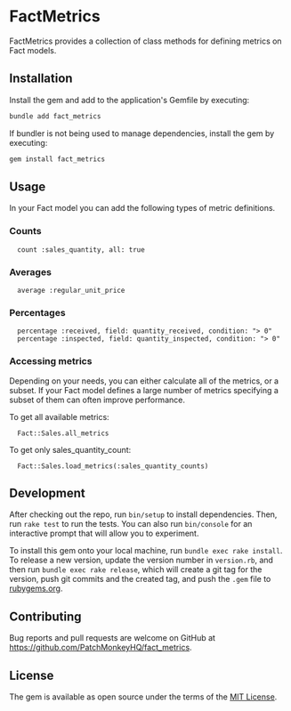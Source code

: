 # FactMetrics

FactMetrics provides a collection of class methods for defining metrics on Fact
models.

## Installation

Install the gem and add to the application's Gemfile by executing:

```bash
bundle add fact_metrics
```

If bundler is not being used to manage dependencies, install the gem by executing:

```bash
gem install fact_metrics
```

## Usage

In your Fact model you can add the following types of metric definitions.

### Counts

```
  count :sales_quantity, all: true
```

### Averages

```
  average :regular_unit_price
```

### Percentages

```
  percentage :received, field: quantity_received, condition: "> 0"
  percentage :inspected, field: quantity_inspected, condition: "> 0"
```

### Accessing metrics

Depending on your needs, you can either calculate all of the metrics, or a
subset. If your Fact model defines a large number of metrics specifying a subset
of them can often improve performance.

To get all available metrics:
```
  Fact::Sales.all_metrics
```

To get only sales_quantity_count:
```
  Fact::Sales.load_metrics(:sales_quantity_counts)
```

## Development

After checking out the repo, run `bin/setup` to install dependencies. Then, run `rake test` to run the tests. You can also run `bin/console` for an interactive prompt that will allow you to experiment.

To install this gem onto your local machine, run `bundle exec rake install`. To release a new version, update the version number in `version.rb`, and then run `bundle exec rake release`, which will create a git tag for the version, push git commits and the created tag, and push the `.gem` file to [rubygems.org](https://rubygems.org).

## Contributing

Bug reports and pull requests are welcome on GitHub at https://github.com/PatchMonkeyHQ/fact_metrics.

## License

The gem is available as open source under the terms of the [MIT License](https://opensource.org/licenses/MIT).
